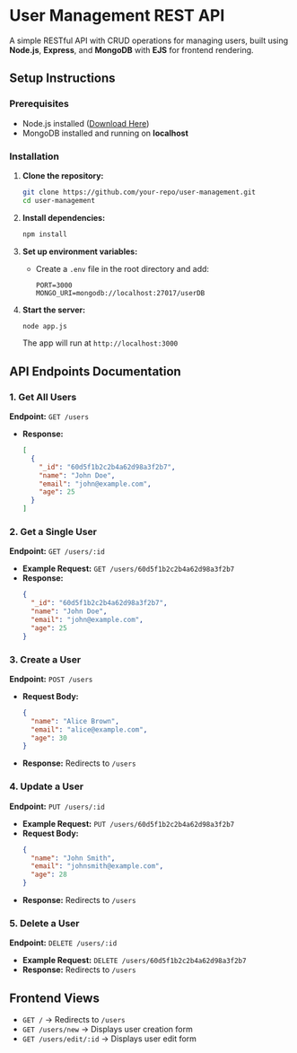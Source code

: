 # User Management REST API

A simple RESTful API with CRUD operations for managing users, built using **Node.js**, **Express**, and **MongoDB** with **EJS** for frontend rendering.

## Setup Instructions

### Prerequisites
- Node.js installed ([Download Here](https://nodejs.org/))
- MongoDB installed and running on **localhost**

### Installation

1. **Clone the repository:**
   ```sh
   git clone https://github.com/your-repo/user-management.git
   cd user-management
   ```

2. **Install dependencies:**
   ```sh
   npm install
   ```

3. **Set up environment variables:**
   - Create a `.env` file in the root directory and add:
     ```env
     PORT=3000
     MONGO_URI=mongodb://localhost:27017/userDB
     ```

4. **Start the server:**
   ```sh
   node app.js
   ```
   The app will run at `http://localhost:3000`

## API Endpoints Documentation

### 1. Get All Users
**Endpoint:** `GET /users`
- **Response:**
  ```json
  [
    {
      "_id": "60d5f1b2c2b4a62d98a3f2b7",
      "name": "John Doe",
      "email": "john@example.com",
      "age": 25
    }
  ]
  ```

### 2. Get a Single User
**Endpoint:** `GET /users/:id`
- **Example Request:** `GET /users/60d5f1b2c2b4a62d98a3f2b7`
- **Response:**
  ```json
  {
    "_id": "60d5f1b2c2b4a62d98a3f2b7",
    "name": "John Doe",
    "email": "john@example.com",
    "age": 25
  }
  ```

### 3. Create a User
**Endpoint:** `POST /users`
- **Request Body:**
  ```json
  {
    "name": "Alice Brown",
    "email": "alice@example.com",
    "age": 30
  }
  ```
- **Response:** Redirects to `/users`

### 4. Update a User
**Endpoint:** `PUT /users/:id`
- **Example Request:** `PUT /users/60d5f1b2c2b4a62d98a3f2b7`
- **Request Body:**
  ```json
  {
    "name": "John Smith",
    "email": "johnsmith@example.com",
    "age": 28
  }
  ```
- **Response:** Redirects to `/users`

### 5. Delete a User
**Endpoint:** `DELETE /users/:id`
- **Example Request:** `DELETE /users/60d5f1b2c2b4a62d98a3f2b7`
- **Response:** Redirects to `/users`

## Frontend Views
- `GET /` → Redirects to `/users`
- `GET /users/new` → Displays user creation form
- `GET /users/edit/:id` → Displays user edit form


